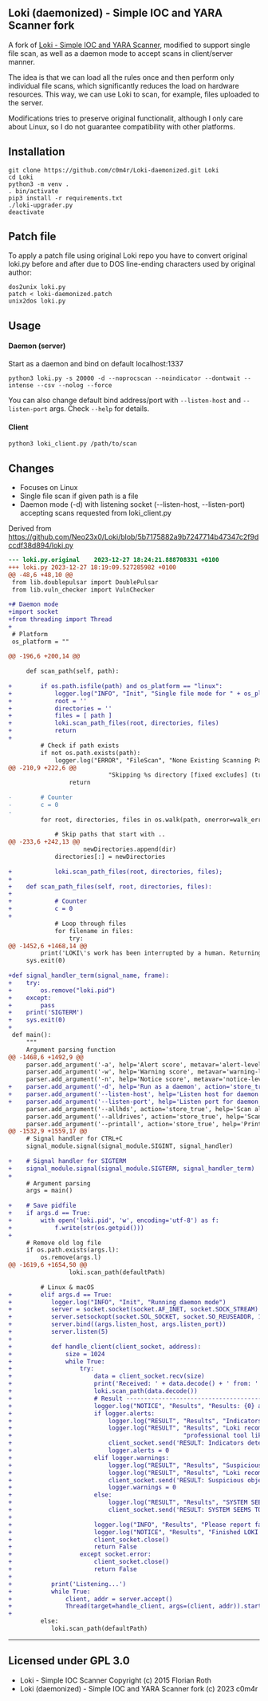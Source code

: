 ## Loki (daemonized) - Simple IOC and YARA Scanner fork

A fork of [Loki - Simple IOC and YARA Scanner](https://github.com/Neo23x0/Loki), modified to support single file scan, as well as a daemon mode to accept scans in client/server manner.

The idea is that we can load all the rules once and then perform only individual file scans, which significantly reduces the load on hardware resources. This way, we can use Loki to scan, for example, files uploaded to the server.

Modifications tries to preserve original functionalit, although I only care about Linux, so I do not guarantee compatibility with other platforms.

## Installation

```
git clone https://github.com/c0m4r/Loki-daemonized.git Loki
cd Loki
python3 -m venv .
. bin/activate
pip3 install -r requirements.txt
./loki-upgrader.py
deactivate
```

## Patch file

To apply a patch file using original Loki repo you have to convert original loki.py before and after due to DOS line-ending characters used by original author:

```
dos2unix loki.py
patch < loki-daemonized.patch
unix2dos loki.py
```

## Usage

#### Daemon (server)

Start as a daemon and bind on default localhost:1337

```
python3 loki.py -s 20000 -d --noprocscan --noindicator --dontwait --intense --csv --nolog --force
```

You can also change default bind address/port with `--listen-host` and `--listen-port` args. Check `--help` for details.

#### Client

```
python3 loki_client.py /path/to/scan
```

## Changes

* Focuses on Linux
* Single file scan if given path is a file
* Daemon mode (-d) with listening socket (--listen-host, --listen-port) accepting scans requested from loki_client.py

Derived from https://github.com/Neo23x0/Loki/blob/5b7175882a9b7247714b47347c2f9dccdf38d894/loki.py

```diff
--- loki.py.original	2023-12-27 18:24:21.888708331 +0100
+++ loki.py	2023-12-27 18:19:09.527285982 +0100
@@ -48,6 +48,10 @@
 from lib.doublepulsar import DoublePulsar
 from lib.vuln_checker import VulnChecker
 
+# Daemon mode
+import socket
+from threading import Thread
+
 # Platform
 os_platform = ""
 
@@ -196,6 +200,14 @@
 
     def scan_path(self, path):
 
+        if os.path.isfile(path) and os_platform == "linux":
+            logger.log("INFO", "Init", "Single file mode for " + os_platform)
+            root = ''
+            directories = ''
+            files = [ path ]
+            loki.scan_path_files(root, directories, files)
+            return
+
         # Check if path exists
         if not os.path.exists(path):
             logger.log("ERROR", "FileScan", "None Existing Scanning Path %s ...  " % path)
@@ -210,9 +222,6 @@
                            "Skipping %s directory [fixed excludes] (try using --force, --allhds or --alldrives)" % skip)
                 return
 
-        # Counter
-        c = 0
-
         for root, directories, files in os.walk(path, onerror=walk_error, followlinks=False):
 
             # Skip paths that start with ..
@@ -233,6 +242,13 @@
                     newDirectories.append(dir)
             directories[:] = newDirectories
 
+            loki.scan_path_files(root, directories, files);
+
+    def scan_path_files(self, root, directories, files):
+
+            # Counter
+            c = 0
+
             # Loop through files
             for filename in files:
                 try:
@@ -1452,6 +1468,14 @@
         print('LOKI\'s work has been interrupted by a human. Returning to Asgard.')
     sys.exit(0)
 
+def signal_handler_term(signal_name, frame):
+    try:
+        os.remove("loki.pid")
+    except:
+        pass
+    print('SIGTERM')
+    sys.exit(0)
+
 def main():
     """
     Argument parsing function
@@ -1468,6 +1492,9 @@
     parser.add_argument('-a', help='Alert score', metavar='alert-level', default=100)
     parser.add_argument('-w', help='Warning score', metavar='warning-level', default=60)
     parser.add_argument('-n', help='Notice score', metavar='notice-level', default=40)
+    parser.add_argument('-d', help='Run as a daemon', action='store_true', default=False)
+    parser.add_argument('--listen-host', help='Listen host for daemon mode', metavar='listen-host', default='localhost')
+    parser.add_argument('--listen-port', help='Listen port for daemon mode', metavar='listen-port', type=int, default=1337)
     parser.add_argument('--allhds', action='store_true', help='Scan all local hard drives (Windows only)', default=False)
     parser.add_argument('--alldrives', action='store_true', help='Scan all drives (including network drives and removable media)', default=False)
     parser.add_argument('--printall', action='store_true', help='Print all files that are scanned', default=False)
@@ -1532,9 +1559,17 @@
     # Signal handler for CTRL+C
     signal_module.signal(signal_module.SIGINT, signal_handler)
 
+    # Signal handler for SIGTERM
+    signal_module.signal(signal_module.SIGTERM, signal_handler_term)
+
     # Argument parsing
     args = main()
 
+    # Save pidfile
+    if args.d == True:
+        with open('loki.pid', 'w', encoding='utf-8') as f:
+            f.write(str(os.getpid()))
+
     # Remove old log file
     if os.path.exists(args.l):
         os.remove(args.l)
@@ -1619,6 +1654,50 @@
                 loki.scan_path(defaultPath)
 
         # Linux & macOS
+        elif args.d == True:
+           logger.log("INFO", "Init", "Running daemon mode")
+           server = socket.socket(socket.AF_INET, socket.SOCK_STREAM)
+           server.setsockopt(socket.SOL_SOCKET, socket.SO_REUSEADDR, 1)
+           server.bind((args.listen_host, args.listen_port))
+           server.listen(5)
+              
+           def handle_client(client_socket, address):
+               size = 1024
+               while True:
+                   try:
+                       data = client_socket.recv(size)
+                       print('Received: ' + data.decode() + ' from: ' + str(address[0]) + ':' + str(address[1]))
+                       loki.scan_path(data.decode())
+                       # Result ----------------------------------------------------------
+                       logger.log("NOTICE", "Results", "Results: {0} alerts, {1} warnings, {2} notices".format(logger.alerts, logger.warnings, logger.notices))
+                       if logger.alerts:
+                           logger.log("RESULT", "Results", "Indicators detected!")
+                           logger.log("RESULT", "Results", "Loki recommends checking the elements on virustotal.com or Google and triage with a "
+                                                "professional tool like THOR https://nextron-systems.com/thor in corporate networks.")
+                           client_socket.send('RESULT: Indicators detected!'.encode())
+                           logger.alerts = 0
+                       elif logger.warnings:
+                           logger.log("RESULT", "Results", "Suspicious objects detected!")
+                           logger.log("RESULT", "Results", "Loki recommends a deeper analysis of the suspicious objects.")
+                           client_socket.send('RESULT: Suspicious objects detected!'.encode())
+                           logger.warnings = 0
+                       else:
+                           logger.log("RESULT", "Results", "SYSTEM SEEMS TO BE CLEAN.")
+                           client_socket.send('RESULT: SYSTEM SEEMS TO BE CLEAN.'.encode())
+
+                       logger.log("INFO", "Results", "Please report false positives via https://github.com/Neo23x0/signature-base")
+                       logger.log("NOTICE", "Results", "Finished LOKI Scan SYSTEM: %s TIME: %s" % (getHostname(os_platform), getSyslogTimestamp()))
+                       client_socket.close()
+                       return False
+                   except socket.error:
+                       client_socket.close()
+                       return False
+
+           print('Listening...')
+           while True:
+               client, addr = server.accept()
+               Thread(target=handle_client, args=(client, addr)).start()
+
         else:
            loki.scan_path(defaultPath)
```

---
## Licensed under GPL 3.0
* Loki - Simple IOC Scanner Copyright (c) 2015 Florian Roth
* Loki (daemonized) - Simple IOC and YARA Scanner fork (c) 2023 c0m4r
